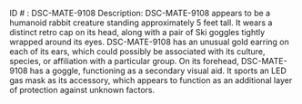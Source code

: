 ID # : DSC-MATE-9108
Description: DSC-MATE-9108 appears to be a humanoid rabbit creature standing approximately 5 feet tall. It wears a distinct retro cap on its head, along with a pair of Ski goggles tightly wrapped around its eyes. DSC-MATE-9108 has an unusual gold earring on each of its ears, which could possibly be associated with its culture, species, or affiliation with a particular group. On its forehead, DSC-MATE-9108 has a goggle, functioning as a secondary visual aid. It sports an LED gas mask as its accessory, which appears to function as an additional layer of protection against unknown factors.